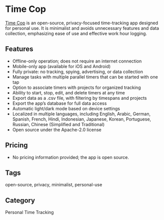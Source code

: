 # Time Cop

[Time Cop](https://timecop.app/) is an open-source, privacy-focused time-tracking app designed for personal use. It is minimalist and avoids unnecessary features and data collection, emphasizing ease of use and effective work hour logging.

## Features
- Offline-only operation; does not require an internet connection
- Mobile-only app (available for iOS and Android)
- Fully private: no tracking, spying, advertising, or data collection
- Manage tasks with multiple parallel timers that can be started with one tap
- Option to associate timers with projects for organized tracking
- Ability to start, stop, edit, and delete timers at any time
- Export data as a .csv file, with filtering by timespans and projects
- Export the app’s database for full data access
- Automatic light/dark mode based on device settings
- Localized in multiple languages, including English, Arabic, German, Spanish, French, Hindi, Indonesian, Japanese, Korean, Portuguese, Russian, Chinese (Simplified and Traditional)
- Open source under the Apache-2.0 license

## Pricing
- No pricing information provided; the app is open source.

## Tags
open-source, privacy, minimalist, personal-use

## Category
Personal Time Tracking